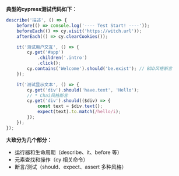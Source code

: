**典型的cypress测试代码如下：**

```javascript
describe('描述', () => {
    before(() => console.log('---- Test Start! ----'));
    beforeEach(() => cy.visit('https://witch.url'));
    afterEach(() => cy.clearCookies());

    it('测试用户交互', () => {
        cy.get('#app')
            .children('.intro')
            .click();
        cy.contains('Welcome').should('be.exist'); // BDD风格断言
    });

    it('测试显示文本', () => {
        cy.get('div').should('have.text', 'Hello');
        // * Chai风格断言
        cy.get('div').should(($div) => {
            const text = $div.text();
            expect(text).to.match(/hello/i);
        });
    });
});
```
**大致分为几个部分：**

* 运行器和生命周期（describe、it、before 等）
* 元素查找和操作（cy 相关命令）
* 断言/测试（should、expect、assert 多种风格）
